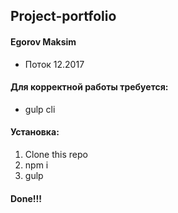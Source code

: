 ## Project-portfolio

#### Egorov Maksim
* Поток 12.2017

#### Для корректной работы требуется:

* gulp cli

#### Установка: 

1. Clone this repo
2. npm i
3. gulp

#### Done!!!
